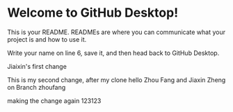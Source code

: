 # Welcome to GitHub Desktop!

This is your README. READMEs are where you can communicate what your project is and how to use it.

Write your name on line 6, save it, and then head back to GitHub Desktop.

Jiaixin's first change

This is my second change, after my clone
hello
Zhou Fang and Jiaxin Zheng on Branch zhoufang


making the change again 123123